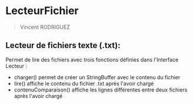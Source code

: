 # LecteurFichier
> Vincent RODRIGUEZ
## Lecteur de fichiers texte (.txt):


Permet de lire des fichiers avec trois fonctions définies dans l'Interface Lecteur :
* charger() permet de créer un StringBuffer avec le contenu du fichier
* lire() affiche le contenu du fichier .txt après l'avoir chargé
* contenuComparaison() affiche les lignes différentes entre deux fichiers après l'avoir chargé
